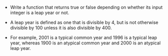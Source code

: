 * Write a function that returns true or false depending on whether its input integer is a leap year or not.  
* A leap year is defined as one that is divisible by 4, but is not otherwise divisible by 100 unless it is also divisible by 400.
 
* For example, 2001 is a typical common year and 1996 is a typical leap year, whereas 1900 is an atypical common year and 2000 is an atypical leap year.  
